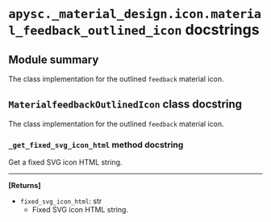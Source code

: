 # `apysc._material_design.icon.material_feedback_outlined_icon` docstrings

## Module summary

The class implementation for the outlined `feedback` material icon.

## `MaterialfeedbackOutlinedIcon` class docstring

The class implementation for the outlined `feedback` material icon.

### `_get_fixed_svg_icon_html` method docstring

Get a fixed SVG icon HTML string.<hr>

**[Returns]**

- `fixed_svg_icon_html`: str
  - Fixed SVG icon HTML string.